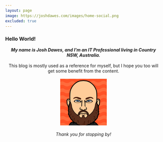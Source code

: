 ```yaml
---
layout: page
image: https://joshdawes.com/images/home-social.png
excluded: true
---
```

<h3>Hello World!</h3>
  
<div align="center">
<strong><i>My name is Josh Dawes, and I'm an IT Professional living in Country NSW, Australia.</i></strong>
<br>
<br>
This blog is mostly used as a reference for myself, but I hope you too will get some benefit from the content.
<br>
<div align="center">
<br>
<img src="/images/home.png" width="150" />
</div>
<br><i>Thank you for stopping by!</i></div>

